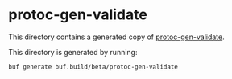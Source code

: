 # protoc-gen-validate

This directory contains a generated copy of [protoc-gen-validate].

[protoc-gen-validate]: https://github.com/envoyproxy/protoc-gen-validate

This directory is generated by running:

```sh
buf generate buf.build/beta/protoc-gen-validate
```
